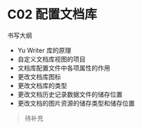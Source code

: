 # C02  配置文档库

书写大纲

* Yu Writer 库的原理
* 自定义文档库视图的项目
* 文档库配置文件中各项属性的作用
* 更改文档库图标
* 更改文档库的类型
* 更改文档历史记录数据文件的储存位置
* 更改文档的图片资源的储存类型和储存位置

> 待补充